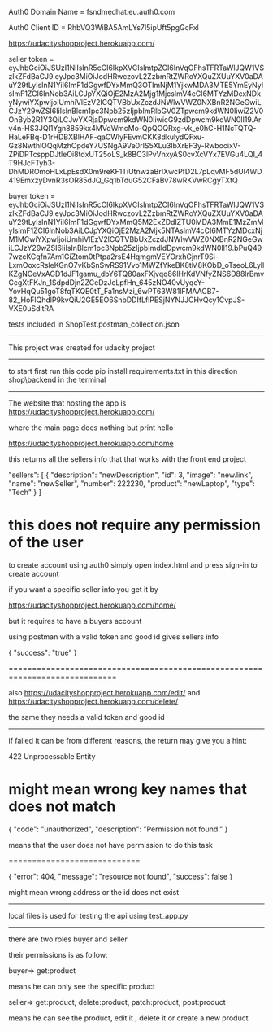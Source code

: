 Auth0 Domain Name = fsndmedhat.eu.auth0.com

Auth0 Client ID = RhbVQ3WiBA5AmLYs7I5ipUft5pgGcFxl

https://udacityshopproject.herokuapp.com/

seller token = eyJhbGciOiJSUzI1NiIsInR5cCI6IkpXVCIsImtpZCI6InVqOFhsTFRTaWlJQW1VSzlkZFdBaCJ9.eyJpc3MiOiJodHRwczovL2ZzbmRtZWRoYXQuZXUuYXV0aDAuY29tLyIsInN1YiI6ImF1dGgwfDYxMmQ3OTlmNjM1YjkwMDA3MTE5YmEyNyIsImF1ZCI6InNob3AiLCJpYXQiOjE2MzA2Mjg1MjcsImV4cCI6MTYzMDcxNDkyNywiYXpwIjoiUmhiVlEzV2lCQTVBbUxZczdJNWlwVWZ0NXBnR2NGeGwiLCJzY29wZSI6IiIsInBlcm1pc3Npb25zIjpbImRlbGV0ZTpwcm9kdWN0IiwiZ2V0OnByb2R1Y3QiLCJwYXRjaDpwcm9kdWN0IiwicG9zdDpwcm9kdWN0Il19.Arv4n-HS3JQI1Ygn8859kx4MVdWmcMo-QpQOQRxg-vk_e0hC-H1NcTQTQ-HaLeFBq-D1rHDBXBlHAF-qaCWlyFEvmCKK8dkulydQFxu-Gz8NwthlOQqMzhOpdeY7USNgA9Ve0rIS5XLu3IbXrEF3y-RwbocixV-ZPiDPTcsppDJtleOi8tdxUT25oLS_k8BC3lPvVnxyAS0cvXcVYx7EVGu4LQI_4T9HJcFTyh3-DhMDROmoHLxLpEsdX0m9reKF1TiUtnwzaBrIXwcPfD2L7pLqvMF5dUl4WD419EmxzyDvnR3sOR85dJQ_Gq1bTduG52CFaBv78wRKVwRCgyTXtQ

buyer token = eyJhbGciOiJSUzI1NiIsInR5cCI6IkpXVCIsImtpZCI6InVqOFhsTFRTaWlJQW1VSzlkZFdBaCJ9.eyJpc3MiOiJodHRwczovL2ZzbmRtZWRoYXQuZXUuYXV0aDAuY29tLyIsInN1YiI6ImF1dGgwfDYxMmQ5M2ExZDdlZTU0MDA3MmE1MzZmMyIsImF1ZCI6InNob3AiLCJpYXQiOjE2MzA2Mjk5NTAsImV4cCI6MTYzMDcxNjM1MCwiYXpwIjoiUmhiVlEzV2lCQTVBbUxZczdJNWlwVWZ0NXBnR2NGeGwiLCJzY29wZSI6IiIsInBlcm1pc3Npb25zIjpbImdldDpwcm9kdWN0Il19.bPuQ497wzcKCqfn7Am1GiZtom0tPtpa2rsE4HqmgmVEYOrxhGjnrT9Si-LxmOoxcRsleKGnO7vKbSnSwRS91Vvo1MWZfYkeBK8tM8KObD_oTseoL6LyllKZgNCeVxAGD1dJF1gamu_dbY6TQ80axFXjvqq86lHrKdVNfyZNS6D88lrBmvCcgXtFKJn_1SdpdDjn2ZCeDzJcLpfHn_645zNO40vUyqeY-YovHqQu51goT8fqTKQE0tT_Fa1nsMzi_6wPT63W81lFMAACB7-82_HoFlQhdlP9kvQiU2GE5EO6SnbDDIfLflPESjNYNJJCHvQcy1CvpJS-VXE0uSditRA


tests included in ShopTest.postman_collection.json

-------------------------------------------------

This project was created for udacity project

-------------------------------------------------

to start first run this code
pip install requirements.txt
in this direction shop\backend
in the terminal



-------------------------------------------------

The website that hosting the app is https://udacityshopproject.herokuapp.com/

where the main page does nothing but print hello

https://udacityshopproject.herokuapp.com/home

this returns all the sellers info that that works with the front end project

"sellers": [
        {
            "description": "newDescription",
            "id": 3,
            "image": "new.link",
            "name": "newSeller",
            "number": 222230,
            "product": "newLaptop",
            "type": "Tech"
        }
           ]

this does not require any permission of the user
============================================================================
to create account using auth0 simply open index.html and press sign-in to create account

if you want a specific seller info you get it by

https://udacityshopproject.herokuapp.com/home/<id>

but it requires to have a buyers account

using postman with a valid token and good id gives sellers info


{
    "success": "true"
}


=============================================================================

also
https://udacityshopproject.herokuapp.com/edit/<id>
and
https://udacityshopproject.herokuapp.com/delete/<id>

the same they needs a valid token and good id


------------------------------------------------------------------------------

if failed it can be from different reasons, the return may give you a hint:

422 Unprocessable Entity

might mean wrong key names that does not match
=========================
{
    "code": "unauthorized",
    "description": "Permission not found."
}

means that the user does not have permission to do this task

============================

{
    "error": 404,
    "message": "resource not found",
    "success": false
}

might mean wrong address or the id does not exist

-------------------------------------------------------------------------------

local files is used for testing the api using test_app.py

--------------------------------------------------------------------------------

there are two roles buyer and seller

their permissions is as follow:

buyer=> get:product

means he can only see the specific product


seller=> get:product, delete:product, patch:product, post:product

means he can see the product, edit it , delete it or create a new product